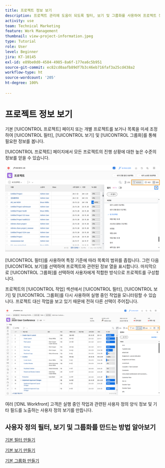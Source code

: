 ```yaml
---
title: 프로젝트 정보 보기
description: 프로젝트 관리에 도움이 되도록 필터, 보기 및 그룹화를 사용하여 프로젝트 정보를 쉽게 표시하는 방법을 알아봅니다.
activity: use
team: Technical Marketing
feature: Work Management
thumbnail: view-project-information.jpeg
type: Tutorial
role: User
level: Beginner
jira: KT-10145
exl-id: e89be0d0-4584-4985-8a6f-177ea6c5b951
source-git-commit: ec82cd0aafb89df7b3c46eb716faf3a25cd438a2
workflow-type: ht
source-wordcount: '205'
ht-degree: 100%

---
```


# 프로젝트 정보 보기

기본 [!UICONTROL 프로젝트] 페이지 또는 개별 프로젝트를 보거나 목록을 미세 조정하여 [!UICONTROL 필터], [!UICONTROL 보기] 및 [!UICONTROL 그룹화]를 통해 필요한 정보를 봅니다.

[!UICONTROL 프로젝트] 페이지에서 모든 프로젝트의 진행 상황에 대한 높은 수준의 정보를 얻을 수 있습니다.

![필터가 표시된 프로젝트 페이지](assets/planner-fund-project-page-fvg-copy.png)

[!UICONTROL 필터]를 사용하여 특정 기준에 따라 목록의 범위를 좁힙니다. 그런 다음 [!UICONTROL 보기]를 선택하여 프로젝트와 관련된 정보 열을 표시합니다. 마지막으로 [!UICONTROL 그룹화]를 선택하여 사용자에게 적합한 방식으로 프로젝트를 구성합니다.

프로젝트의 [!UICONTROL 작업] 섹션에서 [!UICONTROL 필터], [!UICONTROL 보기] 및 [!UICONTROL 그룹화]를 다시 사용하여 실행 중인 작업을 모니터링할 수 있습니다. 프로젝트 대신 작업을 보고 있기 때문에 전혀 다른 선택이 주어집니다.

![보기가 표시된 프로젝트 작업 목록](assets/planner-fund-task-list-fvg.png)

여러 [!DNL Workfront] 고객은 실행 중인 작업과 관련된 사용자 정의 양식 정보 및 기타 필드를 노출하는 사용자 정의 보기를 만듭니다.

## 사용자 정의 필터, 보기 및 그룹화를 만드는 방법 알아보기

[기본 필터 만들기](https://experienceleague.adobe.com/docs/workfront-learn/tutorials-workfront/reporting/basic-reporting/create-a-basic-filter.html?lang=ko-KR)

[기본 보기 만들기](https://experienceleague.adobe.com/docs/workfront-learn/tutorials-workfront/reporting/basic-reporting/create-a-basic-view.html?lang=ko-KR)

[기본 그룹화 만들기](https://experienceleague.adobe.com/docs/workfront-learn/tutorials-workfront/reporting/basic-reporting/create-a-basic-grouping.html?lang=ko-KR)
